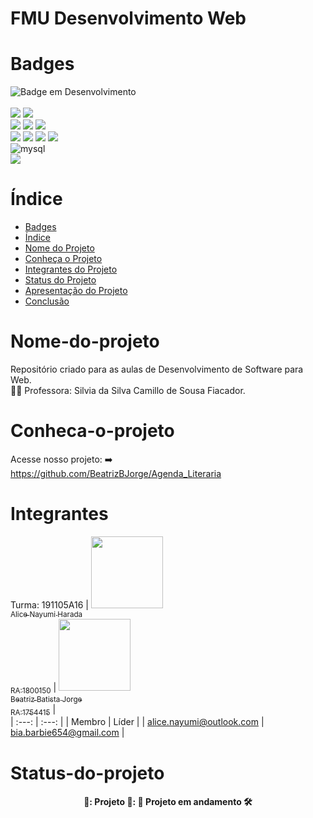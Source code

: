 # FMU Desenvolvimento Web
# Badges
![Badge em Desenvolvimento](http://img.shields.io/static/v1?label=STATUS&message=EM-ANDAMENTO&color=GREEN&style=for-the-badge)
<br><br>
<img src="https://img.shields.io/badge/ChatGPT-74aa9c?style=for-the-badge&logo=openai&logoColor=white" /> 
<img src="https://img.shields.io/badge/Windows-0078D6?style=for-the-badge&logo=windows&logoColor=white" /> <br>
<img src="https://img.shields.io/badge/GitHub-100000?style=for-the-badge&logo=github&logoColor=white" /> 
<img src="https://img.shields.io/badge/YouTube-FF0000?style=for-the-badge&logo=youtube&logoColor=white" /> 
<img src="https://img.shields.io/badge/VSCode-0078D4?style=for-the-badge&logo=visual%20studio%20code&logoColor=white" /> <br>
<img src="https://img.shields.io/badge/CSS3-1572B6?style=for-the-badge&logo=css3&logoColor=white" /> 
<img src="https://img.shields.io/badge/HTML5-E34F26?style=for-the-badge&logo=html5&logoColor=white" /> 
<img src="https://img.shields.io/badge/PHP-777BB4?style=for-the-badge&logo=php&logoColor=white" />
<img src="https://img.shields.io/badge/JavaScript-323330?style=for-the-badge&logo=javascript&logoColor=F7DF1E" /> <br>
<img alt="mysql" src="https://img.shields.io/badge/MySQL-005C84?style=for-the-badge&logo=mysql&logoColor=white"> <br>
<img src="https://img.shields.io/badge/Bootstrap-563D7C?style=for-the-badge&logo=bootstrap&logoColor=white" /> <br>


# Índice 

* [Badges](#badges)
* [Índice](#índice)
* [Nome do Projeto](#nome-do-projeto)
* [Conheça o Projeto](#conheca-o-projeto)
* [Integrantes do Projeto](#integrantes)
* [Status do Projeto](#status-do-projeto)
* [Apresentação do Projeto](#apresentação-do-projeto)
* [Conclusão](#conclusão)

# Nome-do-projeto

Repositório criado para as aulas de Desenvolvimento de Software para Web. <br>
👩‍🏫 Professora: Silvia da Silva Camillo de Sousa Fiacador. <br>


# Conheca-o-projeto
Acesse nosso projeto: ➡️ https://github.com/BeatrizBJorge/Agenda_Literaria

# Integrantes

Turma: 191105A16
| [<img src="ImagensREADME/WhatsApp Image 2023-12-04 at 15.14.40.jpeg" width=115><br><sub>Alice Nayumi Harada<br> RA:1800150</sub>](https://github.com/Nayu-mi) |  [<img src="https://img.elo7.com.br/product/original/1956E2B/painel-1x0-70-o-poderoso-chefinho-o-poderoso-chefinho.jpg" width=115><br><sub>Beatriz Batista Jorge<br>RA:1754415</sub>](https://github.com/BeatrizBJorge) |  
| :---: | :---: |
| Membro | Líder |
| alice.nayumi@outlook.com | bia.barbie654@gmail.com | 

# Status-do-projeto

<h4 align="center"> 
    🏁:  Projeto  🏁:  
    🥇 Projeto em andamento 🛠️
    
</h4>
